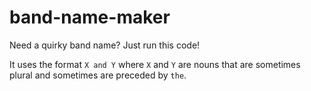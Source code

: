 # band-name-maker
Need a quirky band name? Just run this code!

It uses the format `X and Y` where `X` and `Y` are nouns that are sometimes plural and sometimes are preceded by `the`.
